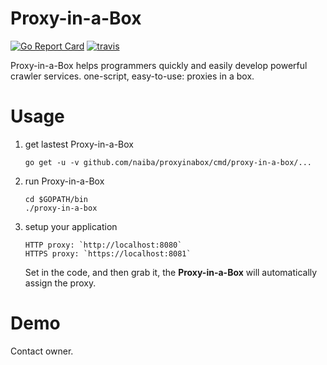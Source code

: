 # Proxy-in-a-Box
[![Go Report Card](https://goreportcard.com/badge/github.com/naiba/proxyinabox)](https://goreportcard.com/report/github.com/naiba/proxyinabox) [![travis](https://travis-ci.com/naiba/proxyinabox.svg?branch=master)](https://travis-ci.com/naiba/proxyinabox)

Proxy-in-a-Box helps programmers quickly and easily develop powerful crawler services. one-script, easy-to-use: proxies in a box.

# Usage
1. get lastest Proxy-in-a-Box
    ```
    go get -u -v github.com/naiba/proxyinabox/cmd/proxy-in-a-box/...
    ```
2. run Proxy-in-a-Box
    ```
    cd $GOPATH/bin
    ./proxy-in-a-box
    ```
3. setup your application
    ```
    HTTP proxy: `http://localhost:8080`
    HTTPS proxy: `https://localhost:8081`
    ```
    Set in the code, and then grab it, the **Proxy-in-a-Box** will automatically assign the proxy.

# Demo
Contact owner.